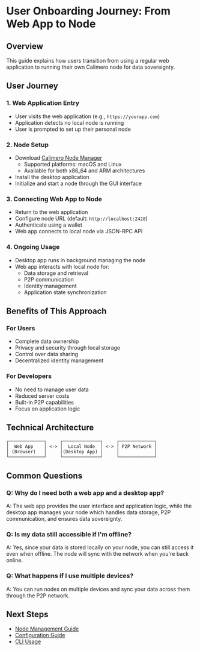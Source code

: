 # User Onboarding Journey: From Web App to Node

## Overview

This guide explains how users transition from using a regular web application to running their own Calimero node for data sovereignty.

## User Journey

### 1. Web Application Entry
- User visits the web application (e.g., `https://yourapp.com`)
- Application detects no local node is running
- User is prompted to set up their personal node

### 2. Node Setup
- Download [Calimero Node Manager](https://github.com/calimero-network/node-multiplatform-tauri/releases)
  - Supported platforms: macOS and Linux
  - Available for both x86_64 and ARM architectures
- Install the desktop application
- Initialize and start a node through the GUI interface

### 3. Connecting Web App to Node
- Return to the web application
- Configure node URL (default: `http://localhost:2428`)
- Authenticate using a wallet
- Web app connects to local node via JSON-RPC API

### 4. Ongoing Usage
- Desktop app runs in background managing the node
- Web app interacts with local node for:
  - Data storage and retrieval
  - P2P communication
  - Identity management
  - Application state synchronization

## Benefits of This Approach

### For Users
- Complete data ownership
- Privacy and security through local storage
- Control over data sharing
- Decentralized identity management

### For Developers
- No need to manage user data
- Reduced server costs
- Built-in P2P capabilities
- Focus on application logic

## Technical Architecture

```
┌─────────────┐     ┌──────────────┐     ┌─────────────┐
│  Web App    │ <-> │  Local Node  │ <-> │ P2P Network │
│ (Browser)   │     │(Desktop App) │     │             │
└─────────────┘     └──────────────┘     └─────────────┘
```

## Common Questions

### Q: Why do I need both a web app and a desktop app?
A: The web app provides the user interface and application logic, while the desktop app manages your node which handles data storage, P2P communication, and ensures data sovereignty.

### Q: Is my data still accessible if I'm offline?
A: Yes, since your data is stored locally on your node, you can still access it even when offline. The node will sync with the network when you're back online.

### Q: What happens if I use multiple devices?
A: You can run nodes on multiple devices and sync your data across them through the P2P network.

## Next Steps
- [Node Management Guide](calimero_node_init.md)
- [Configuration Guide](calimero_config.md)
- [CLI Usage](calimero_todo.md) 